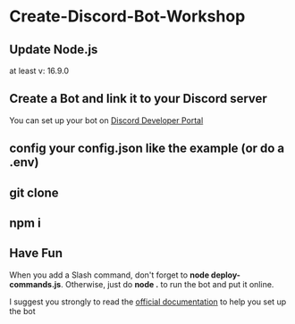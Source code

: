 # Create-Discord-Bot-Workshop


                                   
## Update Node.js     

at least v: 16.9.0 

## Create a Bot and link it to your Discord server

You can set up your bot on [Discord Developer Portal](https://discord.com/developers/applications)

## config your config.json like the example (or do a .env)
## **git clone**

## **npm i**

## Have Fun

When you add a Slash command, don't forget to **node deploy-commands.js**.
Otherwise, just do **node .** to run the bot and put it online.

I suggest you strongly to read the [official documentation](https://discordjs.guide/) to help you set up the bot
                 
